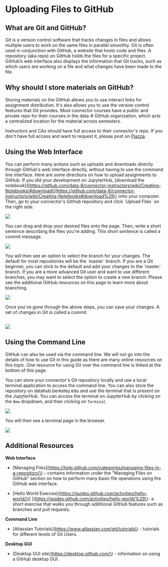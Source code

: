 # Uploading Files to GitHub

## What are Git and GitHub?

Git is a version control software that tracks changes in files and allows multiple users to work on the same files in parallel smoothly. Git is often used in conjunction with GitHub, a website that hosts code and files. A repository \(aka repo\) on GitHub holds the files for a specific project. GitHub’s web interface also displays the information that Git tracks, such as which users are working on a file and what changes have been made to the file.

## Why should I store materials on GitHub?

Storing materials on the GitHub allows you to use interact links for assignment distribution. It's also allows you to use the version control features that Git provides. Most connector courses have a public and private repo for their courses in the data-8 GitHub organization, which acts a centralized location for the material across semesters.

Instructors and CAs should have full access to their connector's repo. If you don't have full access and want to request it, please post on [Piazza](https://piazza.com/berkeley/other/cs97).

## Using the Web Interface

You can perform many actions such as uploads and downloads directly through GitHub's web interface directly, without having to use the command line interface. Here are some directions on how to upload assignments to GitHub. If you did your development on JupyterHub, \[download the notebook\]\([https://github.com/data-8/connector-instructors/wiki/Creating-Notebooks\#download\](https://github.com/data-8/connector-instructors/wiki/Creating-Notebooks#download%29\) onto your computer. Then, go to your connector's GitHub repository and click \`Upload Files\` on the right side.

![](https://cloud.githubusercontent.com/assets/8205702/23319695/89fa6484-fa8c-11e6-9d36-6b6782e2c383.png)

You can drag and drop your desired files onto the page. Then, write a short sentence describing the files you're adding. This short sentence is called a commit message.

![](https://cloud.githubusercontent.com/assets/8205702/23319707/9a4d26b4-fa8c-11e6-91e7-72eeef8bce86.png)

You will then see an option to select the branch for your changes. The default for most repositories will be the \`master\` branch. If you are a Git beginner, you can stick to the default and add your changes to the \`master\` branch. If you are a more advanced Git user and want to use different branches, you may want to select the option to create a new branch. Please see the additional GitHub resources on this page to learn more about branching.

![](https://cloud.githubusercontent.com/assets/8205702/23319711/9cf7b2da-fa8c-11e6-818e-c231b29a5040.png)

Once you've gone through the above steps, you can save your changes. A set of changes in Git is called a commit.

## ![](https://cloud.githubusercontent.com/assets/8205702/23319717/9f1fb81e-fa8c-11e6-86ae-074f2c11e9f5.png)

## Using the Command Line

GitHub can also be used via the command line. We will not go into the details of how to use Git in this guide as there are many online resources on this topic. One resource for using Git over the command line is linked at the bottom of this page.

You can store your connector's Git repository locally and use a local terminal application to access the command line. You can also store the repository on datahub.berkeley.edu and use the terminal that is present on the JupyterHub. You can access the terminal on JupyterHub by clicking on the `New` dropdown, and then clicking on `Terminal`.

![](https://cloud.githubusercontent.com/assets/8205702/23319236/9ca1a018-fa8a-11e6-8c3d-e5d084317ccc.png)

You will then see a terminal page in the browser.

![](https://cloud.githubusercontent.com/assets/8205702/23321085/a981a654-fa92-11e6-98e2-f64bf92600bc.png)

## Additional Resources

**Web Interface**

* [Managing Files](https://help.github.com/categories/managing-files-in-a-repository/\) - contains information under the "Managing Files on GitHub" section on how to perform many basic file operations using the GitHub web interface.

* [Hello World Exercise](https://guides.github.com/activities/hello-world/\)[ ](https://guides.github.com/activities/hello-world/%29\)- a short exercise that walks you through additional GitHub features such as branches and pull requests.

**Command Line**

* [Atlassian Tutorials](https://www.atlassian.com/git/tutorials\) - tutorials for different levels of Git Users.

**Desktop GUI**

* [Desktop GUI site](https://desktop.github.com/\) - information on using a GitHub desktop GUI.



